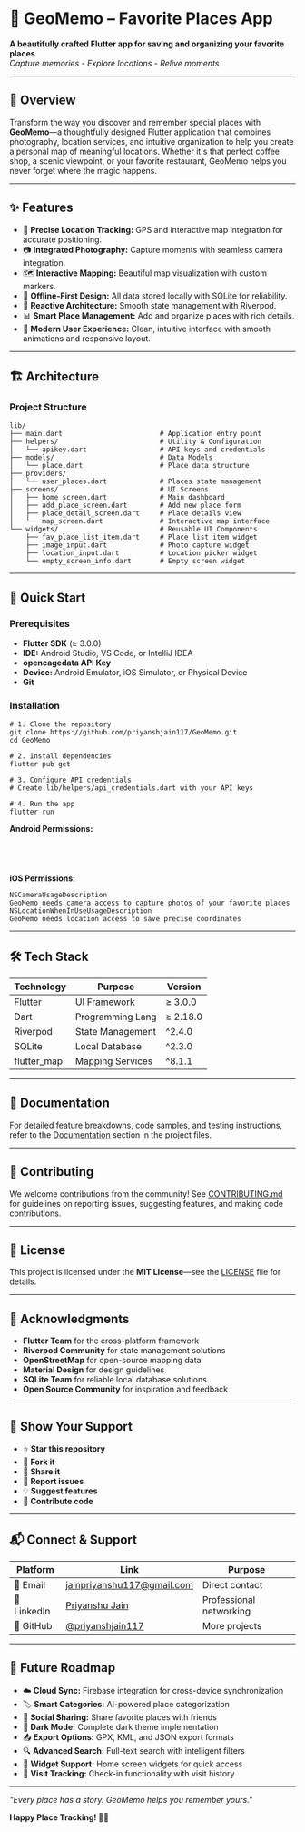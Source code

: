 # 📍 GeoMemo – Favorite Places App



**A beautifully crafted Flutter app for saving and organizing your favorite places**  
*Capture memories - Explore locations - Relive moments*



---

## 🎯 Overview

Transform the way you discover and remember special places with **GeoMemo**—a thoughtfully designed Flutter application that combines photography, location services, and intuitive organization to help you create a personal map of meaningful locations. Whether it's that perfect coffee shop, a scenic viewpoint, or your favorite restaurant, GeoMemo helps you never forget where the magic happens.

---

## ✨ Features

- 📍 **Precise Location Tracking:** GPS and interactive map integration for accurate positioning.
- 📷 **Integrated Photography:** Capture moments with seamless camera integration.
- 🗺️ **Interactive Mapping:** Beautiful map visualization with custom markers.
- 💾 **Offline-First Design:** All data stored locally with SQLite for reliability.
- 🔄 **Reactive Architecture:** Smooth state management with Riverpod.
- 📊 **Smart Place Management:** Add and organize places with rich details.
- 🎨 **Modern User Experience:** Clean, intuitive interface with smooth animations and responsive layout.

---

## 🏗️ Architecture

### Project Structure

```
lib/
├── main.dart                        # Application entry point
├── helpers/                         # Utility & Configuration
│   └── apikey.dart                  # API keys and credentials
├── models/                          # Data Models
│   └── place.dart                   # Place data structure
├── providers/
│   └── user_places.dart             # Places state management
├── screens/                         # UI Screens
│   ├── home_screen.dart             # Main dashboard
│   ├── add_place_screen.dart        # Add new place form
│   ├── place_detail_screen.dart     # Place details view
│   └── map_screen.dart              # Interactive map interface
└── widgets/                         # Reusable UI Components
    ├── fav_place_list_item.dart     # Place list item widget
    ├── image_input.dart             # Photo capture widget
    ├── location_input.dart          # Location picker widget
    └── empty_screen_info.dart       # Empty screen widget 
```

---

## 🚀 Quick Start

### Prerequisites

- **Flutter SDK** (≥ 3.0.0)  
- **IDE:** Android Studio, VS Code, or IntelliJ IDEA  
- **opencagedata API Key**  
- **Device:** Android Emulator, iOS Simulator, or Physical Device  
- **Git**

### Installation

```
# 1. Clone the repository
git clone https://github.com/priyanshjain117/GeoMemo.git
cd GeoMemo

# 2. Install dependencies
flutter pub get

# 3. Configure API credentials
# Create lib/helpers/api_credentials.dart with your API keys

# 4. Run the app
flutter run
```

**Android Permissions:**

```




```

**iOS Permissions:**

```
NSCameraUsageDescription
GeoMemo needs camera access to capture photos of your favorite places
NSLocationWhenInUseUsageDescription
GeoMemo needs location access to save precise coordinates
```

---

## 🛠️ Tech Stack

| Technology  | Purpose           | Version  |
|-------------|-------------------|----------|
| Flutter     | UI Framework      | ≥ 3.0.0  |
| Dart        | Programming Lang  | ≥ 2.18.0 |
| Riverpod    | State Management  | ^2.4.0   |
| SQLite      | Local Database    | ^2.3.0   |
| flutter_map | Mapping Services  | ^8.1.1   |

---

## 📖 Documentation

For detailed feature breakdowns, code samples, and testing instructions, refer to the [Documentation](#-documentation) section in the project files.

---

## 🤝 Contributing

We welcome contributions from the community! See [CONTRIBUTING.md](https://github.com/priyanshjain117/GeoMemo/blob/main/CONTRIBUTING.md) for guidelines on reporting issues, suggesting features, and making code contributions.

---

## 📄 License

This project is licensed under the **MIT License**—see the [LICENSE](LICENSE) file for details.

---

## 🙏 Acknowledgments

- **Flutter Team** for the cross-platform framework  
- **Riverpod Community** for state management solutions   
- **OpenStreetMap** for open-source mapping data  
- **Material Design** for design guidelines  
- **SQLite Team** for reliable local database solutions  
- **Open Source Community** for inspiration and feedback  

---

## 🌟 Show Your Support

- ⭐ **Star this repository**  
- 🍴 **Fork it**  
- 📢 **Share it**  
- 🐛 **Report issues**  
- 💡 **Suggest features**  
- 🤝 **Contribute code**  

---

## 📬 Connect & Support

| Platform    | Link                                                                 | Purpose                 |
|-------------|----------------------------------------------------------------------|-------------------------|
| 📧 Email    | [jainpriyanshu117@gmail.com](mailto:jainpriyanshu117@gmail.com)      | Direct contact          |
| 💼 LinkedIn | [Priyanshu Jain](https://www.linkedin.com/in/priyanshu-jain-995b08322/) | Professional networking |
| 🐙 GitHub   | [@priyanshjain117](https://github.com/priyanshjain117)               | More projects           |

---

## 🚀 Future Roadmap

- ☁️ **Cloud Sync:** Firebase integration for cross-device synchronization  
- 🏷️ **Smart Categories:** AI-powered place categorization  
- 🤝 **Social Sharing:** Share favorite places with friends  
- 🌙 **Dark Mode:** Complete dark theme implementation  
- 📤 **Export Options:** GPX, KML, and JSON export formats  
- 🔍 **Advanced Search:** Full-text search with intelligent filters  
- 📱 **Widget Support:** Home screen widgets for quick access  
- 🎯 **Visit Tracking:** Check-in functionality with visit history  

---



*"Every place has a story. GeoMemo helps you remember yours."*  

**Happy Place Tracking! 📍✨**